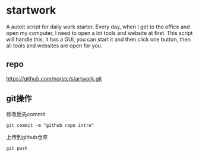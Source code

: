 # startwork

A autoit script for daily work starter.
Every day, when I get to the office and open my computer, I need to open a lot tools and website at first.
This script will handle this, it has a GUI, you can start it and then click one button, then all tools and websites are open for you.



## repo

https://github.com/norstc/startwork.git



## git操作

修改后先commit

```shell
git commit -m "github repo intro"
```



上传到github仓库

```shell
git push
```

